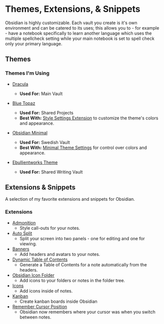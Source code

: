 # Themes, Extensions, & Snippets

Obsidian is highly customizable. Each vault you create is it's own environment
and can be catered to its uses; this allows you to - for example - have a
notebook specifically to learn another language which uses the multiple
spellcheck setting while your main notebook is set to spell check only your
primary language.

## Themes

### Themes I'm Using

- [Dracula](https://github.com/dracula/obsidian)
  - **Used For:** Main Vault
- [Blue Topaz](https://forum.obsidian.md/t/theme-blue-topaz-v5-5-updated-20211218-for-v0-13-12-and-mobile-v1-0-5/6425)

  - **Used For:** Shared Projects
  - **Best With:**
    [Style Settings Extension](https://github.com/mgmeyers/obsidian-style-settings)
    to customize the theme's colors and appearance.

- [Obsidian Minimal](https://github.com/kepano/obsidian-minimal)

  - **Used For:** Swedish Vault
  - **Best With:**
    [Minimal Theme Settings](https://github.com/kepano/obsidian-minimal-settings)
    for control over colors and appearance.

- [Ebullientworks Theme](https://github.com/ebullient/obsidian-theme-ebullientworks)
  - **Used For:** Shared Writing Vault

## Extensions & Snippets

A selection of my favorite extensions and snippets for Obsidian.

### Extensions

- [Admonition](https://github.com/valentine195/obsidian-admonition)
  - Style call-outs for your notes.
- [Auto Split](https://github.com/jsartelle/obsidian-auto-split)
  - Split your screen into two panels - one for editing and one for viewing.
- [Banners](https://github.com/noatpad/obsidian-banners)
  - Add headers and avatars to your notes.
- [Dynamic Table of Contents](https://github.com/aidurber/obsidian-plugin-dynamic-toc)
  - Generate a Table of Contents for a note automatically from the headers.
- [Obsidian Icon Folder](https://github.com/FlorianWoelki/obsidian-icon-folder)
  - Add icons to your folders or notes in the folder tree.
- [Icons](https://github.com/visini/obsidian-icons-plugin)
  - Add icons inside of notes.
- [Kanban](https://github.com/mgmeyers/obsidian-kanban)
  - Create kanban boards inside Obsidian
- [Remember Cursor Position](https://github.com/dy-sh/obsidian-remember-cursor-position)
  - Obsidian now remembers where your cursor was when you switch between notes.
